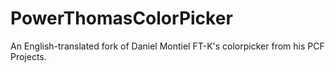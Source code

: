 # PowerThomasColorPicker
An English-translated fork of Daniel Montiel FT-K's colorpicker from his PCF Projects.

